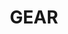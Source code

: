 ---
title : "GEAR"
service_list:
# service item loop
- name : "JVC GY-LS300"
  image : "images/icons/broadcasting.png"
   
# service item loop
- name : "Olympus OM Zuiko and Sirui Anamorphic lenses"
  image : "images/icons/camera-lens.png"
  
# service item loop
- name : "Shotgun microphones Audio-Technica"
  image : "images/icons/microphone.png"
  
# service item loop
- name : "Wireless microphones Audio-Technica"
  image : "images/icons/hf.png"
  
# service item loop
- name : "Steadycam Flycam Redking stabilizer"
  image : "images/icons/stabilizer.png"
  
# service item loop
- name : " Shoulder rig Neewer stabilizer"
  image : "images/icons/rig.png"

  # service item loop
- name : "4k Feelworld field monitor"
  image : "images/icons/cameramonitor.png"

   # service item loop
- name : "Ryzen last generation workstation"
  image : "images/icons/workstation.png"



# custom style
custom_class: "" 
custom_attributes: "" 
custom_css: ""
---